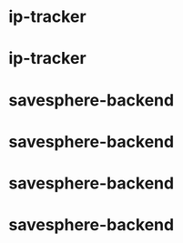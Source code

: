 # ip-tracker
# ip-tracker
# savesphere-backend
# savesphere-backend
# savesphere-backend
# savesphere-backend

